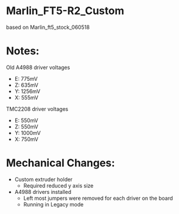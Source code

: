 # Marlin_FT5-R2_Custom

based on Marlin_ft5_stock_060518

# Notes:

Old A4988 driver voltages
 * E: 775mV
 * Z: 635mV
 * Y: 1256mV
 * X: 555mV

TMC2208 driver voltages
 * E: 550mV
 * Z: 550mV
 * Y: 1000mV
 * X: 750mV

# Mechanical Changes:
 * Custom extruder holder
	* Required reduced y axis size
 * A4988 drivers installed
	* Left most jumpers were removed for each driver on the board
	* Running in Legacy mode
